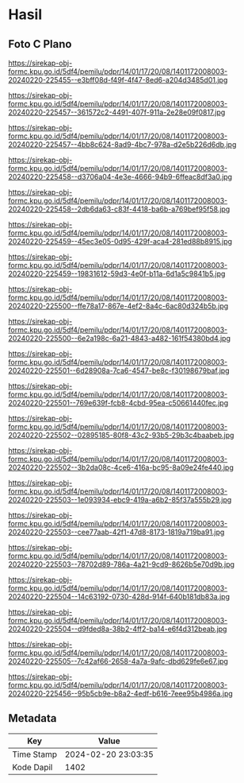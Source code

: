 # Hasil

## Foto C Plano

https://sirekap-obj-formc.kpu.go.id/5df4/pemilu/pdpr/14/01/17/20/08/1401172008003-20240220-225455--e3bff08d-f49f-4f47-8ed6-a204d3485d01.jpg

https://sirekap-obj-formc.kpu.go.id/5df4/pemilu/pdpr/14/01/17/20/08/1401172008003-20240220-225457--361572c2-4491-407f-911a-2e28e09f0817.jpg

https://sirekap-obj-formc.kpu.go.id/5df4/pemilu/pdpr/14/01/17/20/08/1401172008003-20240220-225457--4bb8c624-8ad9-4bc7-978a-d2e5b226d6db.jpg

https://sirekap-obj-formc.kpu.go.id/5df4/pemilu/pdpr/14/01/17/20/08/1401172008003-20240220-225458--d3706a04-4e3e-4666-94b9-6ffeac8df3a0.jpg

https://sirekap-obj-formc.kpu.go.id/5df4/pemilu/pdpr/14/01/17/20/08/1401172008003-20240220-225458--2db6da63-c83f-4418-ba6b-a769bef95f58.jpg

https://sirekap-obj-formc.kpu.go.id/5df4/pemilu/pdpr/14/01/17/20/08/1401172008003-20240220-225459--45ec3e05-0d95-429f-aca4-281ed88b8915.jpg

https://sirekap-obj-formc.kpu.go.id/5df4/pemilu/pdpr/14/01/17/20/08/1401172008003-20240220-225459--19831612-59d3-4e0f-b11a-6d1a5c9841b5.jpg

https://sirekap-obj-formc.kpu.go.id/5df4/pemilu/pdpr/14/01/17/20/08/1401172008003-20240220-225500--ffe78a17-867e-4ef2-8a4c-6ac80d324b5b.jpg

https://sirekap-obj-formc.kpu.go.id/5df4/pemilu/pdpr/14/01/17/20/08/1401172008003-20240220-225500--6e2a198c-6a21-4843-a482-161f54380bd4.jpg

https://sirekap-obj-formc.kpu.go.id/5df4/pemilu/pdpr/14/01/17/20/08/1401172008003-20240220-225501--6d28908a-7ca6-4547-be8c-f30198679baf.jpg

https://sirekap-obj-formc.kpu.go.id/5df4/pemilu/pdpr/14/01/17/20/08/1401172008003-20240220-225501--769e639f-fcb8-4cbd-95ea-c50661440fec.jpg

https://sirekap-obj-formc.kpu.go.id/5df4/pemilu/pdpr/14/01/17/20/08/1401172008003-20240220-225502--02895185-80f8-43c2-93b5-29b3c4baabeb.jpg

https://sirekap-obj-formc.kpu.go.id/5df4/pemilu/pdpr/14/01/17/20/08/1401172008003-20240220-225502--3b2da08c-4ce6-416a-bc95-8a09e24fe440.jpg

https://sirekap-obj-formc.kpu.go.id/5df4/pemilu/pdpr/14/01/17/20/08/1401172008003-20240220-225503--1e093934-ebc9-419a-a6b2-85f37a555b29.jpg

https://sirekap-obj-formc.kpu.go.id/5df4/pemilu/pdpr/14/01/17/20/08/1401172008003-20240220-225503--cee77aab-42f1-47d8-8173-1819a719ba91.jpg

https://sirekap-obj-formc.kpu.go.id/5df4/pemilu/pdpr/14/01/17/20/08/1401172008003-20240220-225503--78702d89-786a-4a21-9cd9-8626b5e70d9b.jpg

https://sirekap-obj-formc.kpu.go.id/5df4/pemilu/pdpr/14/01/17/20/08/1401172008003-20240220-225504--14c63192-0730-428d-914f-640b181db83a.jpg

https://sirekap-obj-formc.kpu.go.id/5df4/pemilu/pdpr/14/01/17/20/08/1401172008003-20240220-225504--d9fded8a-38b2-4ff2-ba14-e6f4d312beab.jpg

https://sirekap-obj-formc.kpu.go.id/5df4/pemilu/pdpr/14/01/17/20/08/1401172008003-20240220-225505--7c42af66-2658-4a7a-9afc-dbd629fe6e67.jpg

https://sirekap-obj-formc.kpu.go.id/5df4/pemilu/pdpr/14/01/17/20/08/1401172008003-20240220-225456--95b5cb9e-b8a2-4edf-b616-7eee95b4986a.jpg


## Metadata

| Key        | Value               |
| ---------- | ------------------- |
| Time Stamp | 2024-02-20 23:03:35 |
| Kode Dapil | 1402                |



